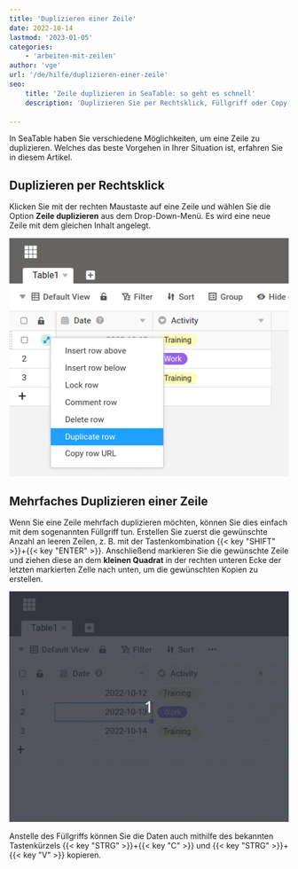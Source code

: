 ```yaml
---
title: 'Duplizieren einer Zeile'
date: 2022-10-14
lastmod: '2023-01-05'
categories:
    - 'arbeiten-mit-zeilen'
author: 'vge'
url: '/de/hilfe/duplizieren-einer-zeile'
seo:
    title: 'Zeile duplizieren in SeaTable: so geht es schnell'
    description: 'Duplizieren Sie per Rechtsklick, Füllgriff oder Copy-Paste Zeilen. Arbeiten Sie effizient und sparen Sie Zeit bei wiederkehrenden Tabelleninhalten.'

---
```


In SeaTable haben Sie verschiedene Möglichkeiten, um eine Zeile zu duplizieren. Welches das beste Vorgehen in Ihrer Situation ist, erfahren Sie in diesem Artikel.

## Duplizieren per Rechtsklick

Klicken Sie mit der rechten Maustaste auf eine Zeile und wählen Sie die Option **Zeile duplizieren** aus dem Drop-Down-Menü. Es wird eine neue Zeile mit dem gleichen Inhalt angelegt.

![Zeile und Inhalt verdoppeln](images/duplicate-row-context-menu.png)

## Mehrfaches Duplizieren einer Zeile

Wenn Sie eine Zeile mehrfach duplizieren möchten, können Sie dies einfach mit dem sogenannten Füllgriff tun. Erstellen Sie zuerst die gewünschte Anzahl an leeren Zeilen, z. B. mit der Tastenkombination {{< key "SHIFT" >}}+{{< key "ENTER" >}}. Anschließend markieren Sie die gewünschte Zeile und ziehen diese an dem **kleinen Quadrat** in der rechten unteren Ecke der letzten markierten Zelle nach unten, um die gewünschten Kopien zu erstellen.

![Zeilen mit dem Ziehgriff duplizieren](images/duplicate-row-with-handle.gif)

Anstelle des Füllgriffs können Sie die Daten auch mithilfe des bekannten Tastenkürzels {{< key "STRG" >}}+{{< key "C" >}} und {{< key "STRG" >}}+{{< key "V" >}} kopieren.
